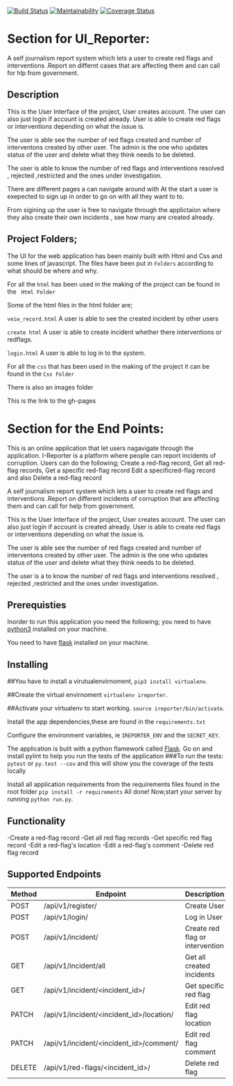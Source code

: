 [![Build Status](https://travis-ci.org/jennizalwango/UI_Reporter.svg?branch=ft-api-endpoints)](https://travis-ci.org/jennizalwango/UI_Reporter)  [![Maintainability](https://api.codeclimate.com/v1/badges/01e28c736b9d02cdb7d8/maintainability)](https://codeclimate.com/github/jennizalwango/UI_Reporter/maintainability)
[![Coverage Status](https://coveralls.io/repos/github/jennizalwango/UI_Reporter/badge.svg?branch=ft-api-endpoints)](https://coveralls.io/github/jennizalwango/UI_Reporter?branch=ft-api-endpoints)

#  Section for UI_Reporter:
A self journalism report system which lets a user to create red flags and interventions .Report on differnt cases that are affecting them and can call for hlp from government.

## Description 

This is the User Interface of the project, User creates account. The user can also just login if account is created already.
User is able to create red flags or interventions depending on what the issue is.

The user is able see the number of red flags created and number of interventons created by other user.
The admin is the one who  updates status of the user and delete what they think needs to be deleted.

The user is able to know the number of red flags and interventions resolved , rejected ,restricted and the ones under investigation.

There are different pages a can navigate around with At the start a user is exepected to sign up in order to go on with all they want to to.

From sigining up the user is free to navigate through the applictaion where they also create their own incidents , see how many are created already.

## Project Folders;
The UI for the web application has been mainly built with Html and Css and some lines of javascript.
 The files have been put in `Folders` according to what should be where and why.


  For all the `html` has been used in the making of the project can be found in the ` Html Folder`

  Some of the html files in the html folder are;

  `veiw_record.html` A user is able to see the created incident by other users 

  `create html` A user is able to create incident whether there interventions or redflags.

  `login.html`  A user is able to log in to the system.

  For all the `css` that has been used in the making of the project it can be found in the `Css Folder`

  There is also an images folder

  This is the link to the gh-pages 

#  Section for the End Points:
This is an online application that let users nagavigate through the application.
I-Reporter is a platform where people can report incidents of corruption.
Users can do the following;
Create a ​red-flag​​ record, Get all ​red-flag​​ records, Get a specific ​red-flag​​ record Edit a specific ​red-flag​​ record and also Delete a ​red-flag​​ record

A self journalism report system which lets a user to create red flags and interventions .Report on different incidents of corruption that are affecting them and can call for help from government.

This is the User Interface of the project, User creates account. The user can also just login if account is created already.
User is able to create red flags or interventions depending on what the issue is.

The user is able see the number of red flags created and number of interventons created by other user.
The admin is the one who  updates status of the user and delete what they think needs to be deleted.

The user is a to know the number of red flags and interventions resolved , rejected ,restricted and the ones under investigation.

## Prerequisties
Inorder  to run this application you need the following;
you need to have [python3](https://www.python.org/downloads/)  installed on your machine.

You need to have [flask](http://flask.pocoo.org/docs/1.0/installation/) installed on your machine.

## Installing 

##You have to install a virutualenvirnoment, 
 `pip3 install virtualenv`.


##Create the virtual envirnoment
 `virtualenv ireporter`.


##Activate your virtualenv to start working.
 `source ireporter/bin/activate`.

Install the app dependencies,these are found in the `requirements.txt`

Configure the environment variables, ie `IREPORTER_ENV` and the `SECRET_KEY`.

The application is bulit with a python flamework called [Flask](http://flask.pocoo.org/).
Go on and install pylint to help you run the tests of the application
###To run the tests:
  `pytest`  or
  `py.test --cov`  and this will show you the coverage of the tests locally

Install all application requirements from the requirements files found in the root folder
 `pip install -r requirements`
All done! Now,start your server by running  `python run.py`.

## Functionality
-Create a red-flag record
-Get all red flag records
-Get specific red flag record
-Edit a red-flag's location
-Edit a red-flag's comment
-Delete red flag record

## Supported Endpoints
| Method | Endpoint | Description |
|--------|----------|-------------|
| POST   |/api/v1/register/ |Create User|
| POST   |/api/v1/login/ |Log in User|
| POST   |/api/v1/incident/ |Create red flag or intervention|
| GET    |/api/v1/incident/all|Get all created incidents|
| GET    |/api/v1/incident/<incident_id>/|Get specific red flag|
| PATCH  |/api/v1/incident/<incident_id>/location/|Edit red flag location|
| PATCH  |/api/v1/incident/<incident_id>/comment/|Edit red flag comment|
| DELETE |/api/v1/red-flags/<incident_id>/|Delete red flag|
